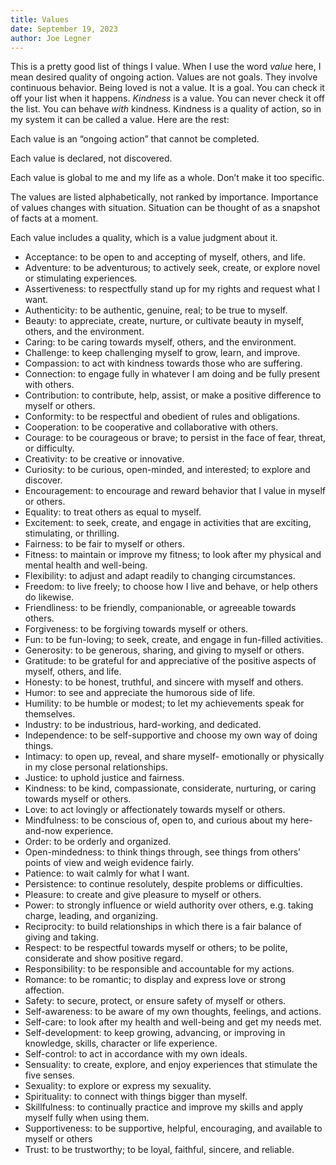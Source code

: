 ```yaml
---
title: Values
date: September 19, 2023
author: Joe Legner
---
```


This is a pretty good list of things I value. When I use the word _value_ here, I mean desired quality of ongoing action. Values are not goals. They involve continuous behavior. Being loved is not a value. It is a goal. You can check it off your list when it happens. _Kindness_ is a value. You can never check it off the list. You can behave _with_ kindness. Kindness is a quality of action, so in my system it can be called a value. Here are the rest:

Each value is an “ongoing action” that cannot be completed. 

Each value is declared, not discovered. 

Each value is global to me and my life as a whole. Don’t make it too specific. 

The values are listed alphabetically, not ranked by importance. Importance of values changes with situation. Situation can be thought of as a snapshot of facts at a moment. 

Each value includes a quality, which is a value judgment about it. 

- Acceptance: to be open to and accepting of myself, others, and life.
- Adventure: to be adventurous; to actively seek, create, or explore novel or stimulating experiences.
- Assertiveness: to respectfully stand up for my rights and request what I want.
- Authenticity: to be authentic, genuine, real; to be true to myself.
- Beauty: to appreciate, create, nurture, or cultivate beauty in myself, others, and the environment.
- Caring: to be caring towards myself, others, and the environment.
- Challenge: to keep challenging myself to grow, learn, and improve.
- Compassion: to act with kindness towards those who are suffering.
- Connection: to engage fully in whatever I am doing and be fully present with others.
- Contribution: to contribute, help, assist, or make a positive difference to myself or others.
- Conformity: to be respectful and obedient of rules and obligations.
- Cooperation: to be cooperative and collaborative with others.
- Courage: to be courageous or brave; to persist in the face of fear, threat, or difficulty.
- Creativity: to be creative or innovative.
- Curiosity: to be curious, open-minded, and interested; to explore and discover.
- Encouragement: to encourage and reward behavior that I value in myself or others.
- Equality: to treat others as equal to myself.
- Excitement: to seek, create, and engage in activities that are exciting, stimulating, or thrilling.
- Fairness: to be fair to myself or others.
- Fitness: to maintain or improve my fitness; to look after my physical and mental health and well-being.
- Flexibility: to adjust and adapt readily to changing circumstances.
- Freedom: to live freely; to choose how I live and behave, or help others do likewise.
- Friendliness: to be friendly, companionable, or agreeable towards others.
- Forgiveness: to be forgiving towards myself or others.
- Fun: to be fun-loving; to seek, create, and engage in fun-filled activities.
- Generosity: to be generous, sharing, and giving to myself or others.
- Gratitude: to be grateful for and appreciative of the positive aspects of myself, others, and life.
- Honesty: to be honest, truthful, and sincere with myself and others.
- Humor: to see and appreciate the humorous side of life.
- Humility: to be humble or modest; to let my achievements speak for themselves.
- Industry: to be industrious, hard-working, and dedicated.
- Independence: to be self-supportive and choose my own way of doing things.
- Intimacy: to open up, reveal, and share myself- emotionally or physically in my close personal relationships.
- Justice: to uphold justice and fairness.
- Kindness: to be kind, compassionate, considerate, nurturing, or caring towards myself or others.
- Love: to act lovingly or affectionately towards myself or others.
- Mindfulness: to be conscious of, open to, and curious about my here-and-now experience.
- Order: to be orderly and organized.
- Open-mindedness: to think things through, see things from others’ points of view and weigh evidence fairly.
- Patience: to wait calmly for what I want.
- Persistence: to continue resolutely, despite problems or difficulties.
- Pleasure: to create and give pleasure to myself or others.
- Power: to strongly influence or wield authority over others, e.g. taking charge, leading, and organizing.
- Reciprocity: to build relationships in which there is a fair balance of giving and taking.
- Respect: to be respectful towards myself or others; to be polite, considerate and show positive regard.
- Responsibility: to be responsible and accountable for my actions.
- Romance: to be romantic; to display and express love or strong affection.
- Safety: to secure, protect, or ensure safety of myself or others.
- Self-awareness: to be aware of my own thoughts, feelings, and actions.
- Self-care: to look after my health and well-being and get my needs met.
- Self-development: to keep growing, advancing, or improving in knowledge, skills, character or life experience.
- Self-control: to act in accordance with my own ideals.
- Sensuality: to create, explore, and enjoy experiences that stimulate the five senses.
- Sexuality: to explore or express my sexuality.
- Spirituality: to connect with things bigger than myself.
- Skillfulness: to continually practice and improve my skills and apply myself fully when using them.
- Supportiveness: to be supportive, helpful, encouraging, and available to myself or others
- Trust: to be trustworthy; to be loyal, faithful, sincere, and reliable.